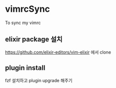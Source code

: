 # vimrcSync
To sync my vimrc 

## elixir package 설치 
https://github.com/elixir-editors/vim-elixir  에서 clone 

## plugin install
fzf 설치하고 plugin upgrade 해주기
